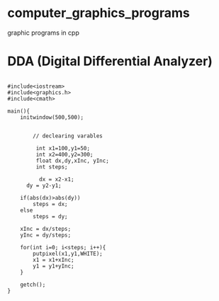 # computer_graphics_programs
graphic programs in cpp 

<!--
In computer graphics, we need to represent continuous graphics objects using discrete pixels. This process is known as scan conversion. Every graphics system must transform the primitives like lines, circles, and ellipses into a collection of pixels.

Line drawing algorithms are used to draw a line in discrete graphical media. There are three line drawing algorithms in computer graphics.

1. DDA algorithm (Digital Differential Analyzer)
2, Midpoint algorithm
3. Bresenham’s line algorithm



## The Line Equation
<br>
[image](https://github.com/maqsoodhussain/computer_graphics_programs/assets/83625735/9765e70c-21dd-45af-b5b5-23b23f403649)

<br>
[image](https://github.com/maqsoodhussain/computer_graphics_programs/assets/83625735/503c8323-05e1-4423-9469-c42f0eb7a20f) <br>


### Finding the next pixel to draw a line
We need two endpoints, P and Q, to draw a line on a raster screen. We are starting from the P coordinate and find the next pixels until we reach the endpoint Q.

There are three special scenarios when we draw lines.

#### Case 1: Draw a Horizontal Line: m = 0

The horizontal line has the same Y coordinate value. In this scenario, we only need to consider X coordinate value changes. We first draw pixel P and increment only the X coordinate value by 1 to get the next pixel.
<br>
[image](https://github.com/maqsoodhussain/computer_graphics_programs/assets/83625735/97244a64-8449-46af-9a0c-8de472330c9c)
<br>

Case 2: Draw a Vertical Line: m is undefined

Vertical lines have the same X coordinates values and different Y coordinate values. Similar to the horizontal line draw, we first draw the initial pixel (P), and this time we increment Y coordinate values by 1 to get the next pixel until we reach endpoint Q.

<br>
[image](https://github.com/maqsoodhussain/computer_graphics_programs/assets/83625735/31d44cf8-0abc-45fb-9881-be22649d8523)

<br>
Case 3: Draw a Diagonal Line: m = 1
<br>
[image](https://github.com/maqsoodhussain/computer_graphics_programs/assets/83625735/17ce5982-16fe-4779-bb84-cdc11192907c)
<br>
The final special scenario is to draw a diagonal line, where the slope equals 1. To get the next pixel in diagonal line we need to increment both X and Y coordinate values by 1.


The scenarios we discussed up to now are special cases. In general, we have to draw lines where the slope is greater than / less than 1. In that cases, we can use the DDA algorithm to draw lines.

# DDA Algorithm
DDA stands for Digital Differential Analyzer. This is an incremental line algorithm, the calculation of each step is based on the results of the previous steps.

The algorithm has 2 cases based on slope value.

Let’s take (X1, Y1), and (X2, Y2) as our endpoints.

## Case 1: When |m|<1
Assume and X1 < X2

Start with,

X = X1, Y = Y1

As we know, the slope of the line can be determined using,

<br>
[image](https://github.com/maqsoodhussain/computer_graphics_programs/assets/83625735/0f5cd998-5cbe-42ed-b673-a68a16061c95)
<br>
In this case, we always keep the difference in X coordinate values to 1.
<br>
[image](https://github.com/maqsoodhussain/computer_graphics_programs/assets/83625735/a68ed3c0-7dee-4a6a-8575-fd6f633970f1)

<br>

Now we can simply calculate the next Y coordinate value by adding slope to the current y coordinate.



Continue until X = X2

Case 2: When |m|>1
Similar to case 1, Start with,

X = X1, Y = Y1

But in this case, instead of X, we increment the Y value by one.

<br>

[image](https://github.com/maqsoodhussain/computer_graphics_programs/assets/83625735/a37906f1-1211-48b2-9514-4d794a2bc443)
<br>
So, when we assign this to the slope equation, we can get the current X value.
<br>
[image](https://github.com/maqsoodhussain/computer_graphics_programs/assets/83625735/365c96f3-8e1e-4c8a-b99c-8aaf7fca77de)
<br>
![image](https://github.com/maqsoodhussain/computer_graphics_programs/assets/83625735/fae46908-5ec0-458b-b66e-8ea8001fd4a4)
<br>


Continue until Y = Y2

Note: Since we are dealing with pixels, we need integer values as coordinates. We need to round off fraction values.

Examples
Example 1

Draw a line from (2, 1) to (8, 5)

X1 = 2, X2 = 8, Y1 = 1 and Y2 = 5

First, we need to calculate the slope of the line.

<br>
![image](https://github.com/maqsoodhussain/computer_graphics_programs/assets/83625735/c3e7c268-e851-45af-a65a-c1fcbac4d871)
<br>
The slope is less than 1 and we need to follow the steps in case 1. Increment X values by one, and add slope to get the corresponding Y value. Finally round off the Y values.

<br>
![image](https://github.com/maqsoodhussain/computer_graphics_programs/assets/83625735/551b1368-26d5-42d0-a586-2b4fb072b75d)
<br>
![image](https://github.com/maqsoodhussain/computer_graphics_programs/assets/83625735/2c5f03a0-f75d-499f-a833-3a6d96d98c4b)
<br>

Example 2

Draw a line from (3, 2) to (7, 8)

X1 = 3, X2 = 7, Y1 = 2 and Y2 = 8

Slope of the line

<br>
![image](https://github.com/maqsoodhussain/computer_graphics_programs/assets/83625735/afecb80b-b966-4603-88cb-7ef07ece6c76)
<br>
The slope is greater than 1 and we need to follow steps in case 2.

<br>
![image](https://github.com/maqsoodhussain/computer_graphics_programs/assets/83625735/8dc7c8ad-e228-4b5c-bbae-20f8c0a24b26)
<br>
![image](https://github.com/maqsoodhussain/computer_graphics_programs/assets/83625735/b2b9fc30-b5fc-4d39-be0f-19475af7f4cb)
<br>


DDA algorithm is simple and easier to calculate since each step has only two additions. One of the disadvantages of this algorithm is the involvement of round-off functionality. Round-off operation consumes a lot of time and accumulations of rounding off values cause accumulation error.

Note:

If X1 > X2, take (X2, Y2) as the starting point and (X1, Y1) as the end point, then continue the DDA algorithm as we learned today.

"""


-->
# DDA (Digital Differential Analyzer)

```

#include<iostream>
#include<graphics.h>
#include<cmath>

main(){
	initwindow(500,500);


        // declearing varables

         int x1=100,y1=50;
         int x2=400,y2=300;
         float dx,dy,xInc, yInc;
         int steps;

          dx = x2-x1;
	  dy = y2-y1;

	if(abs(dx)>abs(dy))
		steps = dx;
	else
		steps = dy;

	xInc = dx/steps;
	yInc = dy/steps;

	for(int i=0; i<steps; i++){
		putpixel(x1,y1,WHITE);
		x1 = x1+xInc;
		y1 = y1+yInc;
	}

	getch();
}
```
